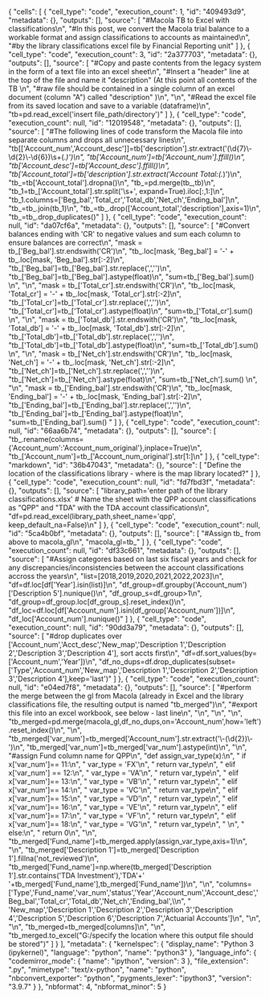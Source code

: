 {
 "cells": [
  {
   "cell_type": "code",
   "execution_count": 1,
   "id": "409493d9",
   "metadata": {},
   "outputs": [],
   "source": [
    "#Macola TB to Excel with classifications\n",
    "#In this post, we convert the Macola trial balance to a workable format and assign classifications to accounts as maintained\n",
    "#by the library classifications excel file by Financial Reporting unit"
   ]
  },
  {
   "cell_type": "code",
   "execution_count": 3,
   "id": "2a377703",
   "metadata": {},
   "outputs": [],
   "source": [
    "#Copy and paste contents from the legacy system in the form of a text file into an excel sheet\n",
    "#Insert a \"header\" line at the top of the file and name it \"description\" (At this point all contents of the TB \n",
    "#raw file should be contained in a single column of an excel document (column \"A\") called \"description\" )\n",
    "\n",
    "#Read the excel file from its saved location and save to a variable (dataframe)\n",
    "tb=pd.read_excel('insert file_path/directory')"
   ]
  },
  {
   "cell_type": "code",
   "execution_count": null,
   "id": "12019548",
   "metadata": {},
   "outputs": [],
   "source": [
    "#The following lines of code transform the Macola file into separate columns and drops all unnecessary lines\n",
    "tb[['Account_num','Account_desc']]=tb['description'].str.extract('(\\d{7}\\-\\d{2}\\-\\d{6})\\s+(.*)')\n",
    "tb['Account_num']=tb['Account_num'].ffill()\n",
    "tb['Account_desc']=tb['Account_desc'].ffill()\n",
    "tb['Account_total']=tb['description'].str.extract('Account Total:(.*)')\n",
    "tb_=tb['Account_total'].dropna()\n",
    "tb_=pd.merge(tb_,tb)\n",
    "tb_1=tb_['Account_total'].str.split('\\s+', expand=True).iloc[:,1:]\n",
    "tb_1.columns=['Beg_bal','Total_cr','Total_db','Net_ch','Ending_bal']\n",
    "tb_=tb_.join(tb_1)\n",
    "tb_=tb_.drop(['Account_total','description'],axis=1)\n",
    "tb_=tb_.drop_duplicates()"
   ]
  },
  {
   "cell_type": "code",
   "execution_count": null,
   "id": "da07cf6a",
   "metadata": {},
   "outputs": [],
   "source": [
    "#Convert balances ending with 'CR' to negative values and sum each column to ensure balances are correct\n",
    "mask = tb_['Beg_bal'].str.endswith('CR')\n",
    "tb_.loc[mask, 'Beg_bal'] = '-' + tb_.loc[mask, 'Beg_bal'].str[:-2]\n",
    "tb_['Beg_bal']=tb_['Beg_bal'].str.replace(',','')\n",
    "tb_['Beg_bal']=tb_['Beg_bal'].astype(float)\n",
    "sum=tb_['Beg_bal'].sum()      \n",
    "\n",
    "mask = tb_['Total_cr'].str.endswith('CR')\n",
    "tb_.loc[mask, 'Total_cr'] = '-' + tb_.loc[mask, 'Total_cr'].str[:-2]\n",
    "tb_['Total_cr']=tb_['Total_cr'].str.replace(',','')\n",
    "tb_['Total_cr']=tb_['Total_cr'].astype(float)\n",
    "sum=tb_['Total_cr'].sum()      \n",
    "\n",
    "mask = tb_['Total_db'].str.endswith('CR')\n",
    "tb_.loc[mask, 'Total_db'] = '-' + tb_.loc[mask, 'Total_db'].str[:-2]\n",
    "tb_['Total_db']=tb_['Total_db'].str.replace(',','')\n",
    "tb_['Total_db']=tb_['Total_db'].astype(float)\n",
    "sum=tb_['Total_db'].sum()    \n",
    "\n",
    "mask = tb_['Net_ch'].str.endswith('CR')\n",
    "tb_.loc[mask, 'Net_ch'] = '-' + tb_.loc[mask, 'Net_ch'].str[:-2]\n",
    "tb_['Net_ch']=tb_['Net_ch'].str.replace(',','')\n",
    "tb_['Net_ch']=tb_['Net_ch'].astype(float)\n",
    "sum=tb_['Net_ch'].sum()   \n",
    "\n",
    "mask = tb_['Ending_bal'].str.endswith('CR')\n",
    "tb_.loc[mask, 'Ending_bal'] = '-' + tb_.loc[mask, 'Ending_bal'].str[:-2]\n",
    "tb_['Ending_bal']=tb_['Ending_bal'].str.replace(',','')\n",
    "tb_['Ending_bal']=tb_['Ending_bal'].astype(float)\n",
    "sum=tb_['Ending_bal'].sum()   "
   ]
  },
  {
   "cell_type": "code",
   "execution_count": null,
   "id": "66aa6b74",
   "metadata": {},
   "outputs": [],
   "source": [
    "tb_.rename(columns={'Account_num':'Account_num_original'},inplace=True)\n",
    "tb_['Account_num']=tb_['Account_num_original'].str[1:]\n"
   ]
  },
  {
   "cell_type": "markdown",
   "id": "36b47043",
   "metadata": {},
   "source": [
    "Define the location of the classifications library - where is the map library located?"
   ]
  },
  {
   "cell_type": "code",
   "execution_count": null,
   "id": "fd7fbd3f",
   "metadata": {},
   "outputs": [],
   "source": [
    "library_path='enter path of the library classifications.xlsx' # Name  the sheet with the QPP account classifications as \"QPP\" and \"TDA\" with the TDA account classifications\n",
    "df=pd.read_excel(library_path,sheet_name='qpp', keep_default_na=False)\n"
   ]
  },
  {
   "cell_type": "code",
   "execution_count": null,
   "id": "5ca4b0bf",
   "metadata": {},
   "outputs": [],
   "source": [
    "#Assign tb_ from above to macola_gl\n",
    "macola_gl=tb_"
   ]
  },
  {
   "cell_type": "code",
   "execution_count": null,
   "id": "df33c661",
   "metadata": {},
   "outputs": [],
   "source": [
    "#Assign categores based on last six fiscal years and check for any discrepancies/inconsistencies between the account classifications accross the years\n",
    "list=[2018,2019,2020,2021,2022,2023]\n",
    "df=df.loc[df['Year'].isin(list)]\n",
    "df_group=df.groupby('Account_num')['Description 5'].nunique()\n",
    "df_group_s=df_group>1\n",
    "df_group=df_group.loc[df_group_s].reset_index()\n",
    "df_loc=df.loc[df['Account_num'].isin(df_group['Account_num'])]\n",
    "df_loc['Account_num'].nunique()"
   ]
  },
  {
   "cell_type": "code",
   "execution_count": null,
   "id": "90dd3a79",
   "metadata": {},
   "outputs": [],
   "source": [
    "#drop duplicates over ['Account_num','Acct_desc','New_map','Description 1','Description 2','Description 3','Description 4'], sort accts first\n",
    "df=df.sort_values(by=['Account_num','Year'])\n",
    "df_no_dups=df.drop_duplicates(subset=['Type','Account_num','New_map','Description 1','Description 2','Description 3','Description 4'],keep='last')"
   ]
  },
  {
   "cell_type": "code",
   "execution_count": null,
   "id": "e04ed7f8",
   "metadata": {},
   "outputs": [],
   "source": [
    "#perform the merge between the gl from Macola (already in Excel and the library classifications file, the resulting output is named \"tb_merged\")\n",
    "#export this file into an excel workbook, see below - last line\n",
    "\n",
    "\n",
    "\n",
    "tb_merged=pd.merge(macola_gl,df_no_dups,on='Account_num',how='left').reset_index()\n",
    "\n",
    "tb_merged['var_num']=tb_merged['Account_num'].str.extract('\\-(\\d{2})\\-')\n",
    "tb_merged['var_num']=tb_merged['var_num'].astype(int)\n",
    "\n",
    "#assign Fund column name for QPP\n",
    "def assign_var_type(x):\n",
    "    if x['var_num']== 11:\n",
    "        var_type =  'FX'\n",
    "        return var_type\n",
    "    elif x['var_num'] == 12:\n",
    "        var_type =  'VA'\n",
    "        return var_type\n",
    "    elif x['var_num']== 13:\n",
    "        var_type =  'VB'\n",
    "        return var_type\n",
    "    elif x['var_num']== 14:\n",
    "        var_type =  'VC'\n",
    "        return var_type\n",
    "    elif x['var_num']== 15:\n",
    "        var_type =  'VD'\n",
    "        return var_type\n",
    "    elif x['var_num']== 16:\n",
    "        var_type =  'VE'\n",
    "        return var_type\n",
    "    elif x['var_num']== 17:\n",
    "        var_type =  'VF'\n",
    "        return var_type\n",
    "    elif x['var_num']== 18:\n",
    "        var_type =  'VG'\n",
    "        return var_type\n",
    "    \n",
    "    else:\n",
    "       return 0\n",
    "\n",
    "tb_merged['Fund_name']=tb_merged.apply(assign_var_type,axis=1)\n",
    "\n",
    "tb_merged['Description 1']=tb_merged['Description 1'].fillna('not_reviewed')\n",
    "tb_merged['Fund_name']=np.where(tb_merged['Description 1'].str.contains('TDA Investment'),'TDA'+' '+tb_merged['Fund_name'],tb_merged['Fund_name'])\n",
    "\n",
    "columns=['Type','Fund_name','var_num','status','Year','Account_num','Account_desc','Beg_bal','Total_cr','Total_db','Net_ch','Ending_bal',\\\n",
    "         'New_map','Description 1','Description 2','Description 3','Description 4','Description 5','Description 6','Description 7','Actuarial Accounts']\n",
    "\n",
    "\n",
    "tb_merged=tb_merged[columns]\n",
    "\n",
    "tb_merged.to_excel(\"G:/specify the location where this output file should be stored\")"
   ]
  }
 ],
 "metadata": {
  "kernelspec": {
   "display_name": "Python 3 (ipykernel)",
   "language": "python",
   "name": "python3"
  },
  "language_info": {
   "codemirror_mode": {
    "name": "ipython",
    "version": 3
   },
   "file_extension": ".py",
   "mimetype": "text/x-python",
   "name": "python",
   "nbconvert_exporter": "python",
   "pygments_lexer": "ipython3",
   "version": "3.9.7"
  }
 },
 "nbformat": 4,
 "nbformat_minor": 5
}
